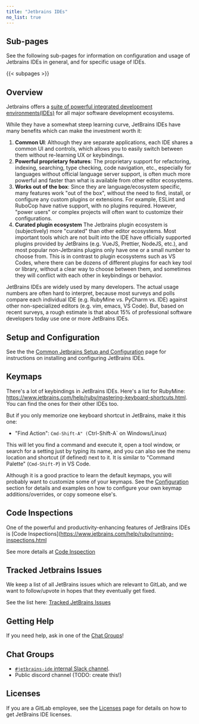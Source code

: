 ```yaml
---
title: "Jetbrains IDEs"
no_list: true
---
```


## Sub-pages

See the following sub-pages for information on configuration and usage of
Jetbrains IDEs in general, and for specific usage of IDEs.

{{< subpages >}}

## Overview

Jetbrains offers a [suite of powerful integrated development environments(IDEs)](https://www.jetbrains.com/products/)
for all major software development ecosystems.

While they have a somewhat steep learning curve, JetBrains IDEs have many benefits which can make the investment worth it:

1. **Common UI**: Although they are separate applications, each IDE shares a common UI and controls, which allows you to
   easily switch between them without re-learning UX or keybindings.
1. **Powerful proprietary features**: The proprietary support for refactoring, indexing, searching, type checking, code navigation, etc., especially
   for languages without official language server support, is often much more powerful and faster than what is available
   from other editor ecosystems.
1. **Works out of the box**: Since they are language/ecosystem specific, many features work "out of the box", without the
   need to find, install, or configure any custom plugins or extensions. For example, ESLint and RuboCop have native
   support, with no plugins required. However, "power users" or complex projects
   will often want to customize their configurations.
1. **Curated plugin ecosystem** The Jetbrains plugin ecosystem is (subjectively) more "curated" than other editor ecosystems.
   Most important tools which are not built into the IDE have officially supported plugins provided by JetBrains
   (e.g. VueJS, Prettier, NodeJS, etc.), and most popular non-Jetbrains plugins only have one or a small number to choose from.
   This is in contrast to plugin ecosystems such as VS Codes, where there can be dozens of different plugins for each key tool
   or library, without a clear way to choose between them, and sometimes they will conflict with each other in keybindings or
   behavior.

JetBrains IDEs are widely used by many developers. The actual usage numbers are often hard to interpret,
because most surveys and polls compare each individual IDE (e.g. RubyMine vs. PyCharm vs. IDE) against
other non-specialized editors (e.g. vim, emacs, VS Code). But, based on recent surveys,
a rough estimate is that about 15% of professional software developers today use one or more JetBrains IDEs.

## Setup and Configuration

See the the [Common Jetbrains Setup and Configuration](setup-and-config) page for instructions on installing and
configuring JetBrains IDEs.

## Keymaps

There's a lot of keybindings in JetBrains IDEs. Here's a list for RubyMine: https://www.jetbrains.com/help/ruby/mastering-keyboard-shortcuts.html. You can find the ones for their other IDEs too.

But if you only memorize one keyboard shortcut in JetBrains, make it this one:

- "Find Action": `Cmd-Shift-A" (`Ctrl-Shift-A` on Windows/Linux)

This will let you find a command and execute it, open a tool window, or search for a setting
just by typing its name, and you can also see the menu location and shortcut (if defined) next to it.
It is similar to "Command Palette" (`Cmd-Shift-P`) in VS Code.

Although it is a good practice to learn the default keymaps, you will probably want to
customize some of your keymaps. See the [Configuration](setup-and-config/#configuration) section
for details and examples on how to configure your own keymap additions/overrides, or copy someone
else's.

## Code Inspections

One of the powerful and productivity-enhancing features of JetBrains IDEs is
[Code Inspections](https://www.jetbrains.com/help/ruby/running-inspections.html

See more details at [Code Inspection](code-inspection)

## Tracked Jetbrains Issues

We keep a list of all JetBrains issues which are relevant to GitLab, and we want to follow/upvote
in hopes that they eventually get fixed.

See the list here: [Tracked JetBrains Issues](tracked-jetbrains-issues)

## Getting Help

If you need help, ask in one of the [Chat Groups](#chat-groups)!

## Chat Groups

- [`#jetbrains-ide` internal Slack channel](https://gitlab.slack.com/archives/CR08PTQ6T).
- Public discord channel (TODO: create this!)

## Licenses

If you are a GitLab employee, see the [Licenses](licenses) page for details on how to get
JetBrains IDE licenses.
